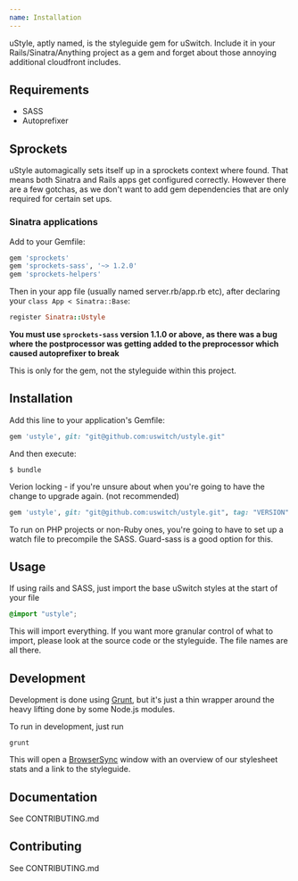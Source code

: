 ```yaml
---
name: Installation
---
```

uStyle, aptly named, is the styleguide gem for uSwitch. Include it in your Rails/Sinatra/Anything project as a gem and forget about those annoying additional cloudfront includes.

## Requirements

- SASS
- Autoprefixer

## Sprockets

uStyle automagically sets itself up in a sprockets context where found. That means both Sinatra and Rails apps get configured correctly. However there are a few gotchas, as we don't want to add gem dependencies that are only required for certain set ups.

### Sinatra applications

Add to your Gemfile:
``` ruby
gem 'sprockets'
gem 'sprockets-sass', '~> 1.2.0'
gem 'sprockets-helpers'
```

Then in your app file (usually named server.rb/app.rb etc), after declaring your `class App < Sinatra::Base`:
``` ruby
register Sinatra::Ustyle
```

**You must use `sprockets-sass` version 1.1.0 or above, as there was a bug where the postprocessor was getting added to the preprocessor which caused autoprefixer to break**

This is only for the gem, not the styleguide within this project.

## Installation

Add this line to your application's Gemfile:

``` ruby
gem 'ustyle', git: "git@github.com:uswitch/ustyle.git"
```

And then execute:

    $ bundle

Verion locking - if you're unsure about when you're going to have the change to upgrade again. (not recommended)

```ruby
gem 'ustyle', git: "git@github.com:uswitch/ustyle.git", tag: "VERSION"
```

To run on PHP projects or non-Ruby ones, you're going to have to set up a watch file to precompile the SASS. Guard-sass is a good option for this.

## Usage

If using rails and SASS, just import the base uSwitch styles at the start of your file

```scss
@import "ustyle";
```

This will import everything. If you want more granular control of what to import, please look at the source code or the styleguide. The file names are all there.

## Development

Development is done using [Grunt](http://gruntjs.com/), but it's just a thin wrapper around the heavy lifting done by some Node.js modules. 

To run in development, just run

    grunt

This will open a [BrowserSync](http://www.browsersync.io/) window with an overview of our stylesheet stats and a link to the styleguide. 

## Documentation

See CONTRIBUTING.md

## Contributing

See CONTRIBUTING.md
